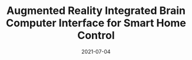 ---
title: "Augmented Reality Integrated Brain Computer Interface for Smart Home Control"
collection: publications
category: conferences
permalink: /publication/AHFE_2020
excerpt: 'An EEG-based brain computer interface (BCI) system for smart home control integrated with augmented reality goggles and virtual assistants.'
date: 2021-07-04
venue: 'Advances in Neuroergonomics and Cognitive Engineering'
paperurl: 'http://academicpages.github.io/files/paper3.pdf'
citation: 'Sahal, M., Dryden, E., Halac, M., Feldman, S., Heiman-Patterson, T., Ayaz, H., Paletta, L., & Asgher, U. (2021). Augmented Reality Integrated Brain Computer Interface for Smart Home Control. In Advances in Neuroergonomics and Cognitive Engineering (Vol. 259, pp. 89–97). Springer International Publishing AG. https://doi.org/10.1007/978-3-030-80285-1_11'
---